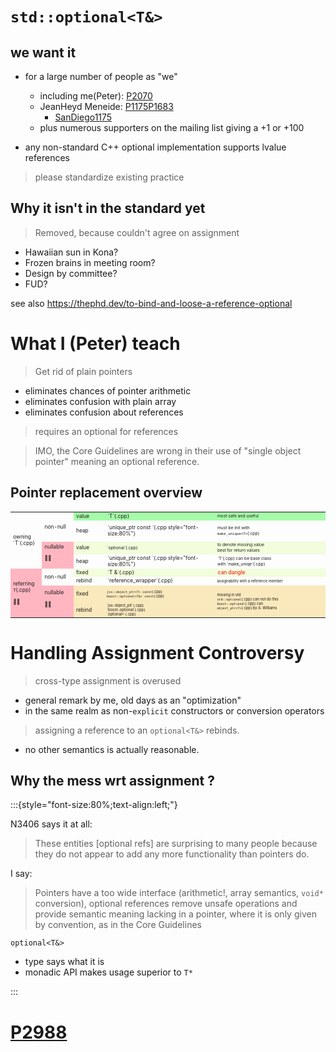 # `std::optional<T&>`

## we want it

* for a large number of people as "we"
  * including me(Peter): [P2070](https://wg21.link/P2070)
  * JeanHeyd Meneide: [P1175](https://wg21.link/P1175)[P1683](https://wg21.link/P1683)
    * [SanDiego1175](https://wiki.edg.com/bin/view/Wg21sandiego2018/P1175)
  * plus numerous supporters on the mailing list giving a +1 or +100

* any non-standard C++ optional implementation supports lvalue references

> please standardize existing practice

## Why it isn't in the standard yet

> Removed, because couldn't agree on assignment

* Hawaiian sun in Kona?
* Frozen brains in meeting room?
* Design by committee?
* FUD?



see also https://thephd.dev/to-bind-and-loose-a-reference-optional

# What I (Peter) teach

> Get rid of plain pointers

* eliminates chances of pointer arithmetic
* eliminates confusion with plain array
* eliminates confusion about references

> requires an optional for references

> IMO, the Core Guidelines are wrong in their use of "single object pointer" meaning an optional reference.

## Pointer replacement overview

<table style="font-size:60%">
<colgroup>
<col span="3" style="font-size:80%;width: 10%;">
<col span="1" style=";">
<col span="1" style="font-size:60%;width: 35%">
</colgroup>

<tbody>
<tr class="fragment">
<td rowspan="4" style="vertical-align:middle;">
owning `T`{.cpp}
</td>
<td rowspan="2"  style="vertical-align:middle;">non-null</td>
<td style="background-color: #73FA79A0">value</td>
<td style="background-color: #73FA79A0">
`T`{.cpp}
</td>
<td style="font-size:80%; background-color: #73FA79A0">most safe and useful</td>
</tr>
<tr class="fragment">
<td style="vertical-align:middle;">heap</td>
<td  style="vertical-align:middle;">
`unique_ptr<T> const `{.cpp style="font-size:80%"}
</td>
<td style="font-size:80%">

must be init with<br/>`make_unique<T>`{.cpp}

</td>
</tr>
<tr class="fragment">
<td rowspan="2" style="vertical-align:middle; background-color: lightpink;">
nullable
<p style="size:200%;">🦸‍♀️</p>
</td>
<td style="background-color: #EAFDC7A0; vertical-align:middle;">value</td>
<td style="font-size:80%; background-color: #EAFDC7A0; vertical-align:middle;">
`optional<T>`{.cpp}
</td>
<td style="font-size:80%; background-color: #EAFDC7A0">
to denote missing value<br/>
best for return values
</td>
</tr>
<tr class="fragment">
<td style="vertical-align:middle;">heap</td>
<td style="vertical-align:middle;">
`unique_ptr<T> const `{.cpp style="font-size:80%"}
</td>
<td style="font-size:80%">
`T`{.cpp} can be base class<br/>with `make_uniqe<Derived>`{.cpp}
</td>
</tr>
<tr class="fragment">
<td rowspan="4"  style="vertical-align:middle; background-color: lightpink;">

referring `T`{.cpp}
<p style="size:200%">🦸‍♀️</p>
</td>
<td rowspan="2" style="vertical-align:middle;">non-null</td>
<td  style="background-color: #EAFDC7A0">fixed</td>
<td  style="background-color: #EAFDC7A0">
`T &`{.cpp}
</td>
<td style="font-size:100%; background-color: #EAFDC7A0; color:red">
can dangle
</td>
</tr>
<tr class="fragment">
<td>rebind</td>
<td>
`reference_wrapper<T>`{.cpp}
</td>
<td style="font-size:70%">
assignability with a reference member
</td>
</tr>
<tr class="fragment">
<td rowspan="2" style="vertical-align:middle; background-color: lightpink;">
nullable
<p style="size:200%">🦸‍♀️</p>
</td>
<td  style="background-color: #F9DE96A0; vertical-align:middle;">fixed</td>
<td  style="background-color: #F9DE96A0; font-size: 70%; vertical-align:middle;">

`jss::object_ptr<T> const`{.cpp}<br/>
`boost::optional<T&> const`{.cpp}

</td>
<td rowspan="2" style="vertical-align:middle;font-size:70%;background-color: #F9DE96A0">

missing in std<br/>
`std::optional`{.cpp} can not do this<br/>
`boost::optional`{.cpp} can<br/>
`object_ptr<T>`{.cpp} by A. Williams

</td>
</tr>
<tr class="fragment">
<td  style="background-color: #F9DE96A0; vertical-align:middle;">rebind</td>
<td style="background-color: #F9DE96A0; font-size: 70%; vertical-align:middle;">
`jss::object_ptr<T>`{.cpp}<br/>
`boost::optional<T&>`{.cpp}<br/>
`optional<reference_wrapper<T>>`{.cpp}
</td>
</tr>
</tbody>
</table>

# Handling Assignment Controversy

> cross-type assignment is overused

* general remark by me, old days as an "optimization"
* in the same realm as non-`explicit` constructors or conversion operators

> assigning a reference to an `optional<T&>` rebinds.

* no other semantics is actually reasonable.

## Why the mess wrt assignment ?

:::{style="font-size:80%;text-align:left;"}

N3406 says it at all:

> These entities [optional refs] are surprising to many people because they do not appear to add any more functionality than pointers do.

I say:

> Pointers have a too wide interface (arithmetic!, array semantics, `void*` conversion), optional references remove unsafe operations and provide semantic meaning lacking in a pointer, where it is only given by convention, as in the Core Guidelines

`optional<T&>`

* type says what it is
* monadic API makes usage superior to `T*`

:::

# [P2988](https://wg21.link/P2988)
